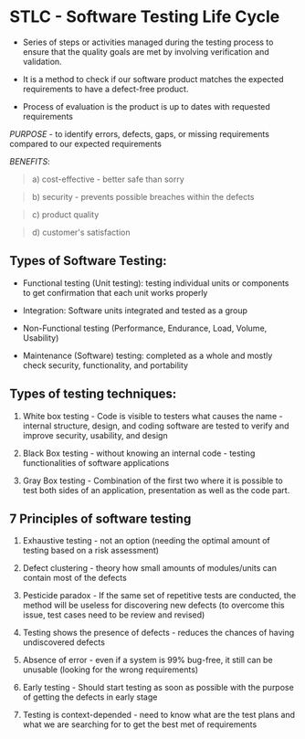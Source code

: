 # STLC - Software Testing Life Cycle

- Series of steps or activities managed during the testing process to ensure that the quality goals are met by involving verification and validation.

- It is a method to check if our software product matches the expected requirements to have a defect-free product.

- Process of evaluation is the product is up to dates with requested requirements


*PURPOSE* - to identify errors, defects, gaps, or missing requirements compared to our expected requirements


*BENEFITS*: 
> a) cost-effective - better safe than sorry

> b) security - prevents possible breaches within the defects

> c) product quality

> d) customer's satisfaction


## Types of Software Testing:

- Functional testing (Unit testing): testing individual units or components to get confirmation that each unit works properly

- Integration: Software units integrated and tested as a group

- Non-Functional testing (Performance, Endurance, Load, Volume, Usability)

- Maintenance (Software) testing: completed as a whole and mostly check security, functionality, and portability


## Types of testing techniques:

1. White box testing - Code is visible to testers what causes the name - internal structure, design, and coding software are tested to verify and improve security, usability,  and design

2. Black Box testing - without knowing an internal code - testing functionalities of software applications

3. Gray Box testing - Combination of the first two where it is possible to test both sides of an application, presentation as well as the code part.



## 7 Principles of software testing

1. Exhaustive testing - not an option (needing the optimal amount of testing based on a risk assessment)

2. Defect clustering - theory how small amounts of modules/units can contain most of the defects

3. Pesticide paradox - If the same set of repetitive tests are conducted, the method will be useless for discovering new defects (to overcome this issue, test cases need to be review and revised)

4. Testing shows the presence of defects - reduces the chances of having undiscovered defects

5. Absence of error - even if a system is 99% bug-free, it still can be unusable (looking for the wrong requirements)

6. Early testing - Should start testing as soon as possible with the purpose of getting the defects in early stage

7. Testing is context-depended - need to know what are the test plans and what we are searching for to get the best met of requirements


